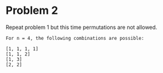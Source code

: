 # Problem 2

Repeat problem 1 but this time permutations are not allowed.

```
For n = 4, the following combinations are possible:

[1, 1, 1, 1]
[1, 1, 2]
[1, 3]
[2, 2]
```